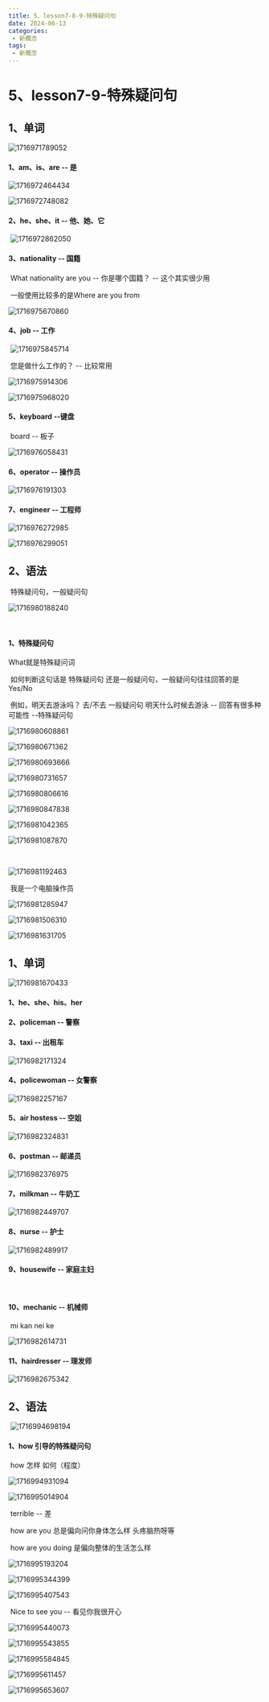 ```yaml
---
title: 5、lesson7-8-9-特殊疑问句
date: 2024-06-13
categories: 
 - 新概念
tags: 
 - 新概念
---
```


# 5、lesson7-9-特殊疑问句

## 1、单词

![1716971789052](../../.vuepress/public/images/1716971789052.png)



#### 	1、am、is、are -- 是



![1716972464434](../../.vuepress/public/images/1716972464434.png)

![1716972748082](../../.vuepress/public/images/1716972748082.png)



#### 	2、he、she、it -- 他、她、它

​		![1716972862050](../../.vuepress/public/images/1716972862050.png)





#### 	3、nationality -- 国籍

​			What nationality are you -- 你是哪个国籍？ -- 这个其实很少用

​			一般使用比较多的是Where are you from

![1716975670860](../../.vuepress/public/images/1716975670860.png)







#### 	4、job -- 工作

​	![1716975845714](../../.vuepress/public/images/1716975845714.png)



​		您是做什么工作的？ -- 比较常用

![1716975914306](../../.vuepress/public/images/1716975914306.png)

![1716975968020](../../.vuepress/public/images/1716975968020.png)





#### 	5、keyboard --键盘

​			board -- 板子

![1716976058431](../../.vuepress/public/images/1716976058431.png)



#### 6、operator -- 操作员

![1716976191303](../../.vuepress/public/images/1716976191303.png)





#### 7、engineer -- 工程师

![1716976272985](../../.vuepress/public/images/1716976272985.png)









![1716976299051](../../.vuepress/public/images/1716976299051.png)







## 2、语法

​		特殊疑问句，一般疑问句

![1716980188240](../../.vuepress/public/images/1716980188240.png)

​		

#### 	1、特殊疑问句

What就是特殊疑问词

​		如何判断这句话是 特殊疑问句 还是一般疑问句，一般疑问句往往回答的是Yes/No 

​		例如，明天去游泳吗？ 去/不去    一般疑问句     明天什么时候去游泳 -- 回答有很多种可能性 --特殊疑问句

![1716980608861](../../.vuepress/public/images/1716980608861.png)

![1716980671362](../../.vuepress/public/images/1716980671362.png)

![1716980693666](../../.vuepress/public/images/1716980693666.png)

![1716980731657](../../.vuepress/public/images/1716980731657.png)



![1716980806616](../../.vuepress/public/images/1716980806616.png)



![1716980847838](../../.vuepress/public/images/1716980847838.png)



![1716981042365](../../.vuepress/public/images/1716981042365.png)

![1716981087870](../../.vuepress/public/images/1716981087870.png)



​			

![1716981192463](../../.vuepress/public/images/1716981192463.png)

​			我是一个电脑操作员



![1716981285947](../../.vuepress/public/images/1716981285947.png)





![1716981506310](../../.vuepress/public/images/1716981506310.png)





![1716981631705](../../.vuepress/public/images/1716981631705.png)











## 1、单词

![1716981670433](../../.vuepress/public/images/1716981670433.png)

#### 	1、he、she、his、her





#### 	2、policeman -- 警察





#### 	3、taxi -- 出租车

![1716982171324](../../.vuepress/public/images/1716982171324.png)





#### 	4、policewoman -- 女警察

![1716982257167](../../.vuepress/public/images/1716982257167.png)









#### 	5、air hostess -- 空姐

![1716982324831](../../.vuepress/public/images/1716982324831.png)





#### 	6、postman -- 邮递员

![1716982376975](../../.vuepress/public/images/1716982376975.png)





#### 	7、milkman -- 牛奶工

![1716982449707](../../.vuepress/public/images/1716982449707.png)





#### 8、nurse -- 护士

![1716982489917](../../.vuepress/public/images/1716982489917.png)









#### 9、housewife -- 家庭主妇

​	

#### 10、mechanic -- 机械师

​			mi kan nei ke

![1716982614731](../../.vuepress/public/images/1716982614731.png)







#### 	11、hairdresser -- 理发师

![1716982675342](../../.vuepress/public/images/1716982675342.png)









## 	2、语法

​	![1716994698194](../../.vuepress/public/images/1716994698194.png)





#### 	1、how 引导的特殊疑问句

​		how 怎样 如何（程度）

![1716994931094](../../.vuepress/public/images/1716994931094.png)



![1716995014904](../../.vuepress/public/images/1716995014904.png)

​		terrible -- 差

​		how are you 总是偏向问你身体怎么样  头疼脑热呀等

​		how are you doing 是偏向整体的生活怎么样 

![1716995193204](../../.vuepress/public/images/1716995193204.png)



![1716995344399](../../.vuepress/public/images/1716995344399.png)



![1716995407543](../../.vuepress/public/images/1716995407543.png)



​			Nice to see you -- 看见你我很开心

![1716995440073](../../.vuepress/public/images/1716995440073.png)



![1716995543855](../../.vuepress/public/images/1716995543855.png)





![1716995584845](../../.vuepress/public/images/1716995584845.png)





![1716995611457](../../.vuepress/public/images/1716995611457.png)





![1716995653607](../../.vuepress/public/images/1716995653607.png)























































